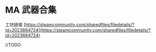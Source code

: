 # MA 武器合集

工坊链接 [https://steamcommunity.com/sharedfiles/filedetails/?id=2023664724](https://steamcommunity.com/sharedfiles/filedetails/?id=2023664724)

//TODO
